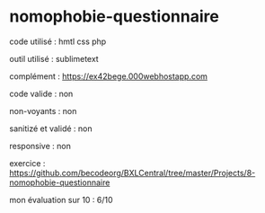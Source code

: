 # nomophobie-questionnaire

code utilisé : hmtl css php

outil utilisé : sublimetext

complément : https://ex42bege.000webhostapp.com

code valide : non

non-voyants : non

sanitizé et validé : non

responsive : non

exercice : https://github.com/becodeorg/BXLCentral/tree/master/Projects/8-nomophobie-questionnaire

mon évaluation sur 10 : 6/10